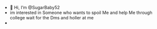 - 👋 Hi, I’m @SugarBaby52
- im interested in Someone who wants to spoil Me and help Me through college wait for the Dms and holler at me
- 
